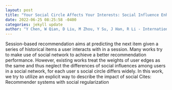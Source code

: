 ```yaml
--- 
layout: post 
title: "Your Social Circle Affects Your Interests: Social Influence Enhanced Session-Based Recommendation" 
date: 2022-06-25 08:25:58 -0400 
categories: jekyll update 
author: "Y Chen, W Qian, D Liu, M Zhou, Y Su, J Han, R Li - International Conference on , 2022" 
--- 
```

Session-based recommendation aims at predicting the next item given a series of historical items a user interacts with in a session. Many works try to make use of social network to achieve a better recommendation performance. However, existing works treat the weights of user edges as the same and thus neglect the differences of social influences among users in a social network, for each user s social circle differs widely. In this work, we try to utilize an explicit way to describe the impact of social Cites: Recommender systems with social regularization